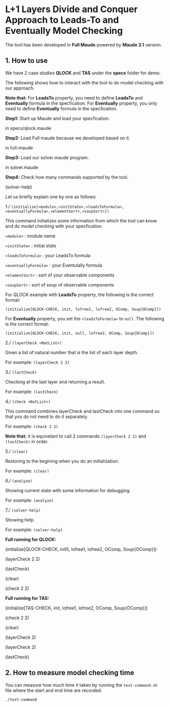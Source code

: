 # L+1 Layers Divide and Conquer Approach to Leads-To and Eventually Model Checking

The tool has been developed in **Full Maude** powered by **Maude 3.1** version.

## 1. How to use
We have 2 case studies **QLOCK** and **TAS** under the **specs** folder for demo.

The following shows how to interact with the tool to do model checking with our approach.

**Note that:** For **LeadsTo** property, you need to define **LeadsTo** and **Eventually** formula in the specfication. For **Eventually** property, you only need to define **Eventually** formula in the specfication.

**Step1:** Start up Maude and load your specfication.

in specs/qlock.maude

**Step2:** Load Full maude because we developed based on it.

in full-maude

**Step3:** Load our solver maude program.

in solver.maude

**Step4:** Check how many commands supported by the tool.

(solver-help)

Let us briefly explain one by one as follows:

1./ `(initialize[<module>,<initState>,<leadsToFormula>,<eventuallyFormula>,<elementSort>,<soupSort>])`

This command initializes some information from which the tool can know
and do model checking with your specfication.

`<module>` : module name

`<initState>` : initial state

`<leadsToFormula>` : your LeadsTo formula

`<eventuallyFormula>` : your Eventulally formula

`<elementSort>` : sort of your observable components

`<soupSort>` : sort of soup of observable components

For QLOCK example with **LeadsTo** property, the following is the correct format:

`(initialize[QLOCK-CHECK, init, lofree1, lofree2, OComp, Soup{OComp}])`

For **Eventually** property, you set the `<leadsToFormula>` to `null`. The following is the correct format:

`(initialize[QLOCK-CHECK, init, null, lofree2, OComp, Soup{OComp}])`

2./ `(layerCheck <NatList>)`

Given a list of natural number that is the list of each layer depth.

For example: `(layerCheck 2 2)`

3./ `(lastCheck)`

Checking at the last layer and returning a result.

For example: `(lastCheck)`

4./ `(check <NatList>)`

This command combines layerCheck and lastCheck into one command so that you do not need to do it separately.

For example: `(check 2 2)`

**Note that:** it is equivelant to call 2 commands `(layerCheck 2 2)` and `(lastCheck)` in order.

5./ `(clear)`

Restoring to the begining when you do an initialization.

For example: `(clear)`

6./ `(analyze)`

Showing current state with some information for debugging.

For example: `(analyze)`

7./ `(solver-help)`

Showing help.

For example: `(solver-help)`


**Full running for QLOCK:**

(initialize[QLOCK-CHECK, init5, lofree1, lofree2, OComp, Soup{OComp}])

(layerCheck 2 2)

(lastCheck)

(clear)

(check 2 2)

**Full running for TAS:**

(initialize[TAS-CHECK, init, lofree1, lofree2, OComp, Soup{OComp}])

(check 2 2)

(clear)

(layerCheck 2)

(layerCheck 2)

(lastCheck)

## 2. How to measure model checking time

You can measure how much time it taken by running the `test-command.sh` file where the start and end time are recorded.

`./test-command`

